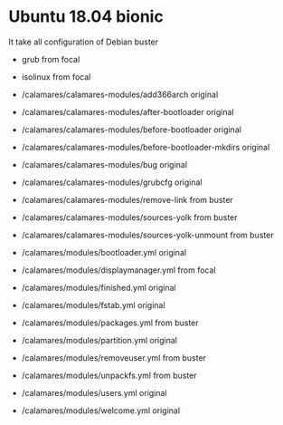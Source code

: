# Ubuntu 18.04 bionic

It take all configuration of Debian buster

* grub from focal
* isolinux from focal

* /calamares/calamares-modules/add366arch original
* /calamares/calamares-modules/after-bootloader original
* /calamares/calamares-modules/before-bootloader original
* /calamares/calamares-modules/before-bootloader-mkdirs original
* /calamares/calamares-modules/bug original
* /calamares/calamares-modules/grubcfg original
* /calamares/calamares-modules/remove-link from buster
* /calamares/calamares-modules/sources-yolk from buster
* /calamares/calamares-modules/sources-yolk-unmount from buster

* /calamares/modules/bootloader.yml original
* /calamares/modules/displaymanager.yml from focal
* /calamares/modules/finished.yml original
* /calamares/modules/fstab.yml original
* /calamares/modules/packages.yml from buster
* /calamares/modules/partition.yml original
* /calamares/modules/removeuser.yml from buster
* /calamares/modules/unpackfs.yml from buster
* /calamares/modules/users.yml original
* /calamares/modules/welcome.yml original

